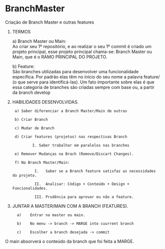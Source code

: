 # BranchMaster
 Criação de Branch Master e outras features

1.	TERMOS

    a)	Branch Master ou Main:    
         Ao criar seu 1º repositório, e ao realizar o seu 1º commit é criado um projeto principal, esse projeto principal chama-se: Branch Master ou Main, que é o RAMO PRINCIPAL DO PROJETO.
         
    b)	Feature:    
         São branches utilizadas para desenvolver uma funcionalidade específica. Por padrão elas têm no início do seu nome a palavra feature/ (o que serve para identificá-las). Um fato importante sobre elas é que essa categoria de branches são criadas sempre com base ou, a partir da branch develop

2.	HABILIDADES DESENVOLVIDAS.

         a)	Saber diferenciar a Branch Master/Main de outras

         b)	Criar Branch

         c)	Mudar de Branch

         d)	Criar features (projetos) nas respectivas Branch

                 I. Saber trabalhar em paralelos nas branches

         e)	Remover Mudanças na Brach (Remove/Discart Changes).

         f)	Na Branch Master/Main:

                  I.   Saber se a Branch feature satisfaz as necessidades do projeto.

                  II.  Analisar: Código + Conteúdo + Design + Funcionalidades.

                  III. Prudência para aprovar ou não a feature.


3.	JUNTAR A MASTER/MAIN COM A BRANCH (FEATURES).

          a)	Entrar na master ou main.

          b)	No menu -> branch -> MARGE into cuurrent branch

          c)	Escolher a branch desejada -> commit

O main absorverá o conteúdo da branch que foi feita a MARGE.

